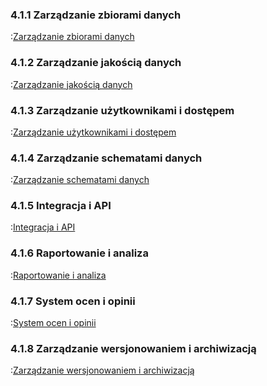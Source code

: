 ### 4.1.1 Zarządzanie zbiorami danych
:[Zarządzanie zbiorami danych](4.1.1.zarzadzanie.zbiorami.danych/zarzadzanie.zbiorami.danych.md)

### 4.1.2 Zarządzanie jakością danych
:[Zarządzanie jakością danych](4.1.2.zarzadzanie.jakoscia.danych/zarzadzanie.jakoscia.danych.md)

### 4.1.3 Zarządzanie użytkownikami i dostępem
:[Zarządzanie użytkownikami i dostępem](4.1.3.zarzadzanie.uzytkownikami.i.dostepem/zarzadzanie.uzytkownikami.i.dostepem.md)

### 4.1.4 Zarządzanie schematami danych
:[Zarządzanie schematami danych](4.1.4.zarzadzanie.schematami.danych/zarzadzanie.schematami.danych.md)

### 4.1.5 Integracja i API
:[Integracja i API](4.1.5.integracja.i.api/integracja.i.api.md)

### 4.1.6 Raportowanie i analiza
:[Raportowanie i analiza](4.1.6.raportowanie.i.analiza/raportowanie.i.analiza.md)

### 4.1.7 System ocen i opinii
:[System ocen i opinii](4.1.7.system.ocen.i.opinii/system.ocen.i.opinii.md)

### 4.1.8 Zarządzanie wersjonowaniem i archiwizacją
:[Zarządzanie wersjonowaniem i archiwizacją](4.1.8.zarzadzanie.wersjonowaniem.i.archiwizacja/zarzadzanie.wersjonowaniem.i.archiwizacja.md)
